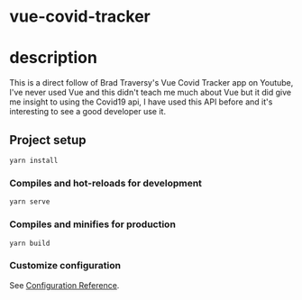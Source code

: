 # vue-covid-tracker

# description 

This is a direct follow of Brad Traversy's Vue Covid Tracker app on Youtube, I've never used Vue and this didn't teach me much  about Vue but it did give me insight to using the Covid19 api, I have used this API before and it's interesting to see a good developer use it. 

## Project setup
```
yarn install
```

### Compiles and hot-reloads for development
```
yarn serve
```

### Compiles and minifies for production
```
yarn build
```

### Customize configuration
See [Configuration Reference](https://cli.vuejs.org/config/).
